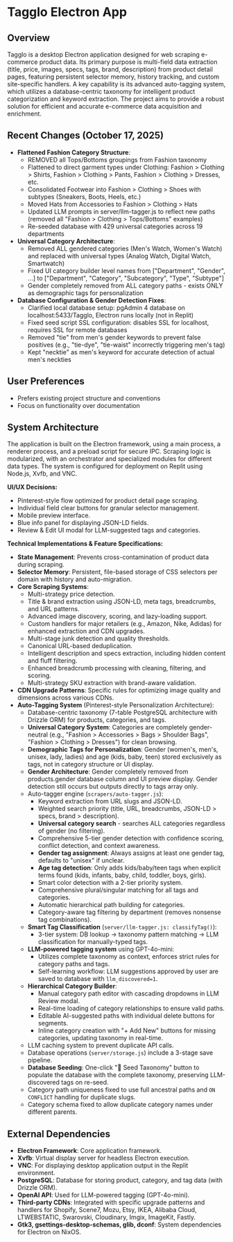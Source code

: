 # Tagglo Electron App

## Overview
Tagglo is a desktop Electron application designed for web scraping e-commerce product data. Its primary purpose is multi-field data extraction (title, price, images, specs, tags, brand, description) from product detail pages, featuring persistent selector memory, history tracking, and custom site-specific handlers. A key capability is its advanced auto-tagging system, which utilizes a database-centric taxonomy for intelligent product categorization and keyword extraction. The project aims to provide a robust solution for efficient and accurate e-commerce data acquisition and enrichment.

## Recent Changes (October 17, 2025)
- **Flattened Fashion Category Structure**: 
  - REMOVED all Tops/Bottoms groupings from Fashion taxonomy
  - Flattened to direct garment types under Clothing: Fashion > Clothing > Shirts, Fashion > Clothing > Pants, Fashion > Clothing > Dresses, etc.
  - Consolidated Footwear into Fashion > Clothing > Shoes with subtypes (Sneakers, Boots, Heels, etc.)
  - Moved Hats from Accessories to Fashion > Clothing > Hats
  - Updated LLM prompts in server/llm-tagger.js to reflect new paths (removed all "Fashion > Clothing > Tops/Bottoms" examples)
  - Re-seeded database with 429 universal categories across 19 departments
- **Universal Category Architecture**:
  - Removed ALL gendered categories (Men's Watch, Women's Watch) and replaced with universal types (Analog Watch, Digital Watch, Smartwatch)
  - Fixed UI category builder level names from ["Department", "Gender", ...] to ["Department", "Category", "Subcategory", "Type", "Subtype"]
  - Gender completely removed from ALL category paths - exists ONLY as demographic tags for personalization
- **Database Configuration & Gender Detection Fixes**:
  - Clarified local database setup: pgAdmin 4 database on localhost:5433/Tagglo, Electron runs locally (not in Replit)
  - Fixed seed script SSL configuration: disables SSL for localhost, requires SSL for remote databases
  - Removed "tie" from men's gender keywords to prevent false positives (e.g., "tie-dye", "tie-waist" incorrectly triggering men's tag)
  - Kept "necktie" as men's keyword for accurate detection of actual men's neckties

## User Preferences
- Prefers existing project structure and conventions
- Focus on functionality over documentation

## System Architecture
The application is built on the Electron framework, using a main process, a renderer process, and a preload script for secure IPC. Scraping logic is modularized, with an orchestrator and specialized modules for different data types. The system is configured for deployment on Replit using Node.js, Xvfb, and VNC.

**UI/UX Decisions:**
- Pinterest-style flow optimized for product detail page scraping.
- Individual field clear buttons for granular selector management.
- Mobile preview interface.
- Blue info panel for displaying JSON-LD fields.
- Review & Edit UI modal for LLM-suggested tags and categories.

**Technical Implementations & Feature Specifications:**
- **State Management**: Prevents cross-contamination of product data during scraping.
- **Selector Memory**: Persistent, file-based storage of CSS selectors per domain with history and auto-migration.
- **Core Scraping Systems**:
    - Multi-strategy price detection.
    - Title & brand extraction using JSON-LD, meta tags, breadcrumbs, and URL patterns.
    - Advanced image discovery, scoring, and lazy-loading support.
    - Custom handlers for major retailers (e.g., Amazon, Nike, Adidas) for enhanced extraction and CDN upgrades.
    - Multi-stage junk detection and quality thresholds.
    - Canonical URL-based deduplication.
    - Intelligent description and specs extraction, including hidden content and fluff filtering.
    - Enhanced breadcrumb processing with cleaning, filtering, and scoring.
    - Multi-strategy SKU extraction with brand-aware validation.
- **CDN Upgrade Patterns**: Specific rules for optimizing image quality and dimensions across various CDNs.
- **Auto-Tagging System** (Pinterest-style Personalization Architecture):
    - Database-centric taxonomy (7-table PostgreSQL architecture with Drizzle ORM) for products, categories, and tags.
    - **Universal Category System**: Categories are completely gender-neutral (e.g., "Fashion > Accessories > Bags > Shoulder Bags", "Fashion > Clothing > Dresses") for clean browsing.
    - **Demographic Tags for Personalization**: Gender (women's, men's, unisex, lady, ladies) and age (kids, baby, teen) stored exclusively as tags, not in category structure or UI display.
    - **Gender Architecture**: Gender completely removed from products.gender database column and UI preview display. Gender detection still occurs but outputs directly to tags array only.
    - Auto-tagger engine (`scrapers/auto-tagger.js`):
        - Keyword extraction from URL slugs and JSON-LD.
        - Weighted search priority (title, URL, breadcrumbs, JSON-LD > specs, brand > description).
        - **Universal category search** - searches ALL categories regardless of gender (no filtering).
        - Comprehensive 5-tier gender detection with confidence scoring, conflict detection, and context awareness.
        - **Gender tag assignment**: Always assigns at least one gender tag, defaults to "unisex" if unclear.
        - **Age tag detection**: Only adds kids/baby/teen tags when explicit terms found (kids, infants, baby, child, toddler, boys, girls).
        - Smart color detection with a 2-tier priority system.
        - Comprehensive plural/singular matching for all tags and categories.
        - Automatic hierarchical path building for categories.
        - Category-aware tag filtering by department (removes nonsense tag combinations).
    - **Smart Tag Classification** (`server/llm-tagger.js: classifyTag()`):
        - 3-tier system: DB lookup → taxonomy pattern matching → LLM classification for manually-typed tags.
    - **LLM-powered tagging system** using GPT-4o-mini:
        - Utilizes complete taxonomy as context, enforces strict rules for category paths and tags.
        - Self-learning workflow: LLM suggestions approved by user are saved to database with `llm_discovered=1`.
    - **Hierarchical Category Builder**:
        - Manual category path editor with cascading dropdowns in LLM Review modal.
        - Real-time loading of category relationships to ensure valid paths.
        - Editable AI-suggested paths with individual delete buttons for segments.
        - Inline category creation with "+ Add New" buttons for missing categories, updating taxonomy in real-time.
    - LLM caching system to prevent duplicate API calls.
    - Database operations (`server/storage.js`) include a 3-stage save pipeline.
    - **Database Seeding**: One-click "🌱 Seed Taxonomy" button to populate the database with the complete taxonomy, preserving LLM-discovered tags on re-seed.
    - Category path uniqueness fixed to use full ancestral paths and `ON CONFLICT` handling for duplicate slugs.
    - Category schema fixed to allow duplicate category names under different parents.

## External Dependencies
- **Electron Framework**: Core application framework.
- **Xvfb**: Virtual display server for headless Electron execution.
- **VNC**: For displaying desktop application output in the Replit environment.
- **PostgreSQL**: Database for storing product, category, and tag data (with Drizzle ORM).
- **OpenAI API**: Used for LLM-powered tagging (GPT-4o-mini).
- **Third-party CDNs**: Integrated with specific upgrade patterns and handlers for Shopify, Scene7, Mozu, Etsy, IKEA, Alibaba Cloud, LTWEBSTATIC, Swarovski, Cloudinary, Imgix, ImageKit, Fastly.
- **Gtk3, gsettings-desktop-schemas, glib, dconf**: System dependencies for Electron on NixOS.